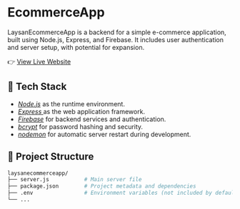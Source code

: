 # EcommerceApp

LaysanEcommerceApp is a backend for a simple e-commerce application, built using Node.js, Express, and Firebase. It includes user authentication and server setup, with potential for expansion.

👉 [View Live Website](https://ecommerceapp-xq8m.onrender.com)

## 🚀 Tech Stack


- *[Node.js](https://nodejs.org/en)* as the runtime environment.
- *[Express ](https://expressjs.com/)* as the web application framework.
- *[Firebase](https://firebase.google.com/)* for backend services and authentication.
- *[bcrypt](https://www.npmjs.com/package/bcrypt)* for password hashing and security.
- *[nodemon](https://nodemon.io/)* for automatic server restart during development.

## 📁 Project Structure
```bash
laysanecommerceapp/
├── server.js           # Main server file
├── package.json        # Project metadata and dependencies
├── .env                # Environment variables (not included by default)
└── ...

